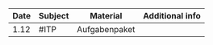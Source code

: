 | Date | Subject | Material      | Additional info |
| ---- | ------- | ------------- | --------------- |
| 1.12 | #ITP    | Aufgabenpaket |                 |
